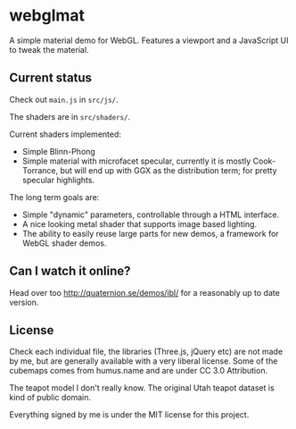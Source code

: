 webglmat
========

A simple material demo for WebGL. Features a viewport and a JavaScript UI to tweak the material.

Current status
--------------

Check out `main.js` in `src/js/`.

The shaders are in `src/shaders/`.

Current shaders implemented:

 - Simple Blinn-Phong
 - Simple material with microfacet specular, currently it is
   mostly Cook-Torrance, but will end up with GGX as the distribution
   term; for pretty specular highlights.

The long term goals are:

 - Simple "dynamic" parameters, controllable through a HTML interface.
 - A nice looking metal shader that supports image based lighting.
 - The ability to easily reuse large parts for new demos, a framework
   for WebGL shader demos.

Can I watch it online?
----------------------

Head over too http://quaternion.se/demos/ibl/ for a reasonably up to date version.

License
-------

Check each individual file, the libraries (Three.js, jQuery etc) are not made by me, but are generally available with a very liberal license. Some of the cubemaps comes from humus.name and are under CC 3.0 Attribution.

The teapot model I don't really know. The original Utah teapot dataset is kind of public domain.

Everything signed by me is under the MIT license for this project.
